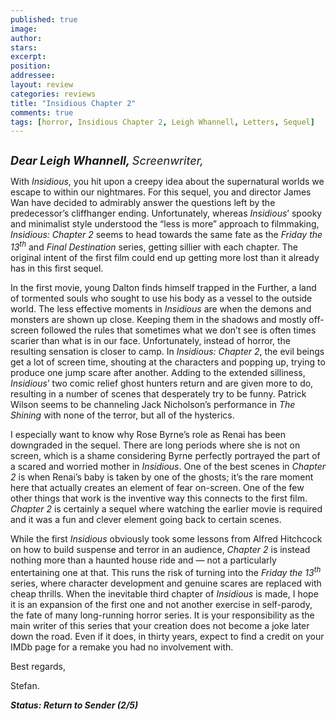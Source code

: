 ```yaml
---
published: true
image:
author: 
stars: 
excerpt: 
position: 
addressee: 
layout: review
categories: reviews
title: "Insidious Chapter 2"
comments: true
tags: [horror, Insidious Chapter 2, Leigh Whannell, Letters, Sequel]
---
```

<div><p><span class="full-image-block ssNonEditable"><span><a href="/letters/2013/9/17/insidious-chapter-2.html"><img src="http://static.squarespace.com/static/5005f6bcc4aa41161b33e89e/5329cf1fe4b07c068ebf74de/5329cf1fe4b07c068ebf78c2/1379424349077/Insidious%20Chapter%202.jpg" alt="" /></a></span></span></p>
<p><strong><em style="font-size:130%;">Dear Leigh Whannell, </em></strong><em style="font-size:130%;">Screenwriter,</em></p>
<p>With <em>Insidious</em>, you hit upon a creepy idea about the supernatural worlds we escape to within our nightmares. For this sequel, you and director James Wan have decided to admirably answer the questions left by the predecessor&rsquo;s cliffhanger ending. Unfortunately, whereas <em>Insidious</em>&rsquo; spooky and minimalist style understood the &ldquo;less is more&rdquo; approach to filmmaking, <em>Insidious: Chapter 2</em> seems to head towards the same fate as the <em>Friday the 13<sup>th</sup></em> and <em>Final Destination</em> series, getting sillier with each chapter. The original intent of the first film could end up getting more lost than it already has in this first sequel.</p>
<p>In the first movie, young Dalton finds himself trapped in the Further, a land of tormented souls who sought to use his body as a vessel to the outside world. The less effective moments in <em>Insidious</em> are when the demons and monsters are shown up close. Keeping them in the shadows and mostly off-screen followed the rules that sometimes what we don&rsquo;t see is often times scarier than what is in our face. Unfortunately, instead of horror, the resulting sensation is closer to camp. In <em>Insidious: Chapter 2</em>, the evil beings get a lot of screen time, shouting at the characters and popping up, trying to produce one jump scare after another. Adding to the extended silliness, <em>Insidious</em>&rsquo; two comic relief ghost hunters return and are given more to do, resulting in a number of scenes that desperately try to be funny. Patrick Wilson seems to be channeling Jack Nicholson&rsquo;s performance in <em>The Shining</em> with none of the terror, but all of the hysterics.</p>
<p>I especially want to know why Rose Byrne&rsquo;s role as Renai has been downgraded in the sequel. There are long periods where she is not on screen, which is a shame considering Byrne perfectly portrayed the part of a scared and worried mother in <em>Insidious</em>. One of the best scenes in <em>Chapter 2</em> is when Renai&rsquo;s baby is taken by one of the ghosts; it&rsquo;s the rare moment here that actually creates an element of fear on-screen. One of the few other things that work is the inventive way this connects to the first film. <em>Chapter 2</em> is certainly a sequel where watching the earlier movie is required and it was a fun and clever element going back to certain scenes.</p>
<p>While the first <em>Insidious</em> obviously took some lessons from Alfred Hitchcock on how to build suspense and terror in an audience, <em>Chapter 2</em> is instead nothing more than a haunted house ride and &#8212; not a particularly entertaining one at that. This runs the risk of turning into the <em>Friday the 13<sup>th</sup></em> series, where character development and genuine scares are replaced with cheap thrills. When the inevitable third chapter of <em>Insidious</em> is made, I hope it is an expansion of the first one and not another exercise in self-parody, the fate of many long-running horror series. It is your responsibility as the main writer of this series that your creation does not become a joke later down the road. Even if it does, in thirty years, expect to find a credit on your IMDb page for a remake you had no involvement with.</p>
<p>Best regards,</p>
<p>Stefan.</p>
<p><strong><em>Status: Return to Sender (2/5)</em></strong></p></div>
